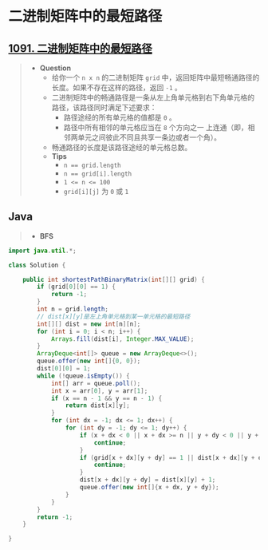 # 二进制矩阵中的最短路径

## [1091. 二进制矩阵中的最短路径](https://leetcode.cn/problems/shortest-path-in-binary-matrix/)

> - **Question**
>   - 给你一个 `n x n` 的二进制矩阵 `grid` 中，返回矩阵中最短畅通路径的长度。如果不存在这样的路径，返回 `-1` 。
>   - 二进制矩阵中的畅通路径是一条从左上角单元格到右下角单元格的路径，该路径同时满足下述要求：
>     - 路径途经的所有单元格的值都是 `0` 。
>     - 路径中所有相邻的单元格应当在 `8` 个方向之一 上连通（即，相邻两单元之间彼此不同且共享一条边或者一个角）。
>   - 畅通路径的长度是该路径途经的单元格总数。
>   - **Tips**
>     - `n == grid.length`
>     - `n == grid[i].length`
>     - `1 <= n <= 100`
>     - `grid[i][j]` 为 `0` 或 `1`

## Java

> - **BFS**

```java
import java.util.*;

class Solution {

    public int shortestPathBinaryMatrix(int[][] grid) {
        if (grid[0][0] == 1) {
            return -1;
        }
        int n = grid.length;
        // dist[x][y]是左上角单元格到某一单元格的最短路径
        int[][] dist = new int[n][n];
        for (int i = 0; i < n; i++) {
            Arrays.fill(dist[i], Integer.MAX_VALUE);
        }
        ArrayDeque<int[]> queue = new ArrayDeque<>();
        queue.offer(new int[]{0, 0});
        dist[0][0] = 1;
        while (!queue.isEmpty()) {
            int[] arr = queue.poll();
            int x = arr[0], y = arr[1];
            if (x == n - 1 && y == n - 1) {
                return dist[x][y];
            }
            for (int dx = -1; dx <= 1; dx++) {
                for (int dy = -1; dy <= 1; dy++) {
                    if (x + dx < 0 || x + dx >= n || y + dy < 0 || y + dy >= n) { // 越界
                        continue;
                    }
                    if (grid[x + dx][y + dy] == 1 || dist[x + dx][y + dy] <= dist[x][y] + 1) { // 单元格值不为 0 或已被访问
                        continue;
                    }
                    dist[x + dx][y + dy] = dist[x][y] + 1;
                    queue.offer(new int[]{x + dx, y + dy});
                }
            }
        }
        return -1;
    }

}
```
